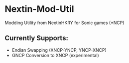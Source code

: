 # Nextin-Mod-Util
 Modding Utility from NextinHKRY for Sonic games (*NCP)

## Currently Supports:
- Endian Swapping (XNCP-YNCP, YNCP-XNCP)
- GNCP Conversion to XNCP (experimental)

